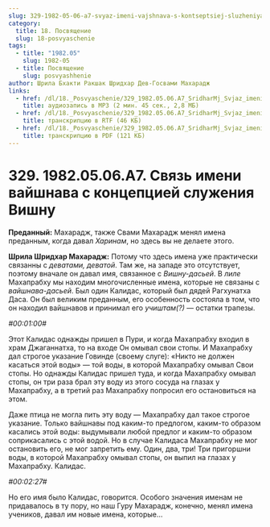 ```yaml
---
slug: 329-1982-05-06-a7-svyaz-imeni-vajshnava-s-kontseptsiej-sluzheniya-vishnu
category:
  title: 18. Посвящение
  slug: 18-posvyaschenie
tags:
  - title: "1982.05"
    slug: 1982-05
  - title: Посвящение
    slug: posvyashhenie
author: Шрила Бхакти Ракшак Шридхар Дев-Госвами Махарадж
links:
  - href: /dl/18._Posvyaschenie/329_1982.05.06.A7_SridharMj_Svjaz_imeni_vajshnava_s_koncepciej_sluzhenija_Vishnu.mp3
    title: аудиозапись в MP3 (2 мин. 45 сек., 2,8 МБ)
  - href: /dl/18._Posvyaschenie/329_1982.05.06.A7_SridharMj_Svjaz_imeni_vajshnava_s_koncepciej_sluzhenija_Vishnu.rtf
    title: транскрипцию в RTF (46 КБ)
  - href: /dl/18._Posvyaschenie/329_1982.05.06.A7_SridharMj_Svjaz_imeni_vajshnava_s_koncepciej_sluzhenija_Vishnu.pdf
    title: транскрипцию в PDF (121 КБ)
---
```


# 329. 1982.05.06.A7. Связь имени вайшнава с концепцией служения Вишну

**Преданный:** Махарадж, также Свами Махарадж менял имена преданным, когда давал *Харинам*, но здесь вы не делаете этого.

**Шрила Шридхар Махарадж:** Потому что здесь имена уже практически связанны с *деватами, деватой*. Там же, на западе это отсутствует, поэтому вначале он давал имя, связанное с *Вишну-дасьей*. В *лиле* Махапрабху мы находим многочисленные имена, которые не связаны с *вайшнава-дасьей*. Был один Калидас, который был дядей Рагхунатха Даса. Он был великим преданным, его особенность состояла в том, что он находил вайшнавов и принимал его *учиштам(?)* — остатки трапезы.

*#00:01:00#*

Этот Калидас однажды пришел в Пури, и когда Махапрабху входил в храм Джаганнатха, то на входе Он омывал свои стопы. И Махапрабху дал строгое указание Говинде (своему слуге): «Никто не должен касаться этой воды» — той воды, в которой Махапрабху омывал Свои стопы. Но однажды Калидас пришел туда, и когда Махапрабху омывал стопы, он три раза брал эту воду из этого сосуда на глазах у Махапрабху, а в третий раз Махапрабху попросил его остановиться на этом.

Даже птица не могла пить эту воду — Махапрабху дал такое строгое указание. Только вайшнавы под каким-то предлогом, каким-то образом касались этой воды: выдумывали любой предлог и каким-то образом соприкасались с этой водой. Но в случае Калидаса Махапрабху не мог остановить его, не мог запретить ему. Один, два, три! Три пригоршни воды, в которой Махапрабху омывал стопы, он выпил на глазах у Махапрабху. Калидас.

*#00:02:27#*

Но его имя было Калидас, говорится. Особого значения именам не придавалось в ту пору, но наш Гуру Махарадж, конечно, менял имена учеников, давал им новые имена, которые…

